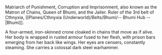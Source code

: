 Matriarch of Punishment, Corruption and Imprisonment, also known as the Matron of Chains, Queen of Bhumi, and the Jailer. Ruler of the 3rd belt of Cthnyxia, [[Planes/Cthnyxia (Underworld)/Belts/Bhumi/-- Bhumi Hub --|Bhumi]].

A four-armed, iron-skinned crone cloaked in chains that move as if alive. Her body is wrapped in rusted armour fused to her flesh, with prison bars emerging from her back like wings. Her eyes are censers, constantly steaming. She carries a colossal dark steel warhammer. 